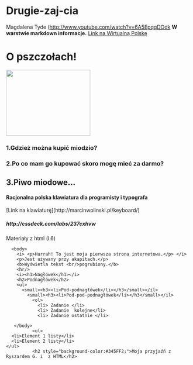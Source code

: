 Drugie-zaj-cia
==============
Magdalena Tyde
(http://www.youtube.com/watch?v=6A5EpqqDOdk
**W warstwie markdown informacje.**
[Link na Wirtualną Polskę](https://github.com/h5c3j/pspi)

<!DOCTYPE html>
<html>
</head>
<body>
  <h1>O pszczołach!</h1>
      <img src="http://farm4.staticflickr.com/3775/12059206813_e37135c9cf_z.jpg" width="230" height="180"/>
    <h3>1.Gdzież można kupić miodzio?</h3>
     <h3>2.Po co mam go kupować skoro mogę mieć za darmo?</h3>
       <h2>3.Piwo miodowe...</h3>
       <h4>Racjonalna polska klawiatura dla programisty i typografa</h4>
       [Link na klawiaturę](http://marcinwolinski.pl/keyboard/)
       <h5>http://cssdeck.com/labs/237cxhvw</h5>
</body>
</html>

Materiały z html (l.6)
<!DOCTYPE html>
<html>
	  <head>
        <title>Moja pierwsza strona internetowa</title>
	  </head>
 
	  <body>
        <i> <p>Hurrah! To jest moja pierwsza strona internetowa.</p> </i>
        <p>Jest używany przy akapitach.</p>
        <b>Wyświetla tekst <br/>pogrubiony.</b>
        <hr/>
        <i><h1>Nagłówek</h1></i>
	    <h2>Podnagłówek</h2>
        <ul>
          <small><h3><li>Pod-podnagłówek</li></h3</small></il>
            <small><h3><li>Pod-pod-podnagłówek</li></h3</small></il>
              <ol>
                <li> Zadanie </li>
                <li> Zadanie  kolejne</li>
                <li> Zadanie ostatnie </li>
                
	   </body>
              <ul>
	  <li>Element 1 listy</li>
	  <li>Element 2 listy</li>
	</ul>
              <h2 style="background-color:#345FF2;">Moja przyjaźń z Ryszardem G. i  z HTML</h2>
              
</html>


